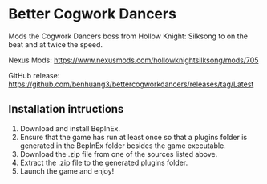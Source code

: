 # Better Cogwork Dancers

Mods the Cogwork Dancers boss from Hollow Knight: Silksong to on the beat and at twice the speed.

Nexus Mods: https://www.nexusmods.com/hollowknightsilksong/mods/705

GitHub release: https://github.com/benhuang3/bettercogworkdancers/releases/tag/Latest

## Installation intructions
1. Download and install BepInEx.
2. Ensure that the game has run at least once so that a plugins folder is generated in the BepInEx folder besides the game executable.
3. Download the .zip file from one of the sources listed above.
4. Extract the .zip file to the generated plugins folder.
5. Launch the game and enjoy!

